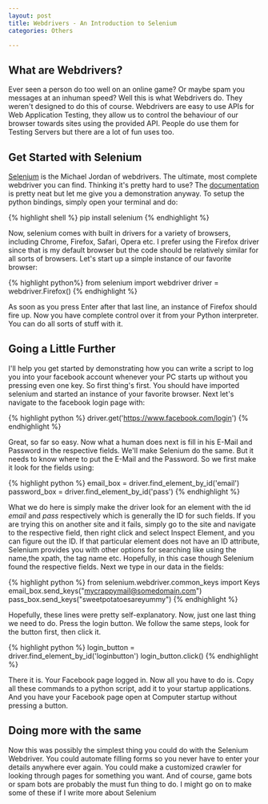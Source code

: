 ```yaml
---
layout: post
title: Webdrivers - An Introduction to Selenium
categories: Others

---
```


## What are Webdrivers?

Ever seen a person do too well on an online game? Or maybe spam you messages at an inhuman speed? Well this is what Webdrivers do. They weren't designed to do this of course. Webdrivers are easy to use APIs for Web Application Testing, they allow us to control the behaviour of our browser towards sites using the provided API. People do use them for Testing Servers but there are a lot of fun uses too.

## Get Started with Selenium

[Selenium](http://www.seleniumhq.org/projects/webdriver/) is the Michael Jordan of webdrivers. The ultimate, most complete webdriver you can find. Thinking it's pretty hard to use? The [documentation](http://selenium-python.readthedocs.io/) is pretty neat but let me give you a demonstration anyway. To setup the python bindings, simply open your terminal and do:

{% highlight shell %}
pip install selenium
{% endhighlight %}


Now, selenium comes with built in drivers for a variety of browsers, including Chrome, Firefox, Safari, Opera etc. I prefer using the Firefox driver since that is my default browser but the code should be relatively similar for all sorts of browsers. Let's start up a simple instance of our favorite browser:

{% highlight python%}
from selenium import webdriver
driver = webdriver.Firefox()
{% endhighlight %}


As soon as you press Enter after that last line, an instance of Firefox should fire up. Now you have complete control over it from your Python interpreter. You can do all sorts of stuff with it. 


## Going a Little Further

I'll help you get started by demonstrating how you can write a script to log you into your facebook account whenever your PC starts up without you pressing even one key. So first thing's first. You should have imported selenium and started an instance of your favorite browser. Next let's navigate to the facebook login page with:

{% highlight python %}
driver.get('https://www.facebook.com/login')
{% endhighlight %}


Great, so far so easy. Now what a human does next is fill in his E-Mail and Password in the respective fields. We'll make Selenium do the same. But it needs to know where to put the E-Mail and the Password. So we first make it look for the fields using:

{% highlight python %}
email_box = driver.find_element_by_id('email')
password_box = driver.find_element_by_id('pass')
{% endhighlight %}

What we do here is simply make the driver look for an element with the id *email* and *pass* respectively which is generally the ID for such fields. If you are trying this on another site and it fails, simply go to the site and navigate to the respective field, then right click and select Inspect Element, and you can figure out the ID. If that particular element does not have an ID attribute, Selenium provides you with other options for searching like using the name,the xpath, the tag name etc. Hopefully, in this case though Selenium found the respective fields. Next we type in our data in the fields:

{% highlight python %}
from selenium.webdriver.common_keys import Keys
email_box.send_keys("mycrappymail@somedomain.com")
pass_box.send_keys("sweetpotatoesareyummy")
{% endhighlight %}

Hopefully, these lines were pretty self-explanatory. Now, just one last thing we need to do. Press the login button. We follow the same steps, look for the button first, then click it.

{% highlight python %}
login_button  = driver.find_element_by_id('loginbutton')
login_button.click()
{% endhighlight %}


There it is. Your Facebook page logged in. Now all you have to do is. Copy all these commands to a python script, add it to your startup applications. And you have your Facebook page open at Computer startup without pressing a button.

## Doing more with the same

Now this was possibly the simplest thing you could do with the Selenium Webdriver. You could automate filling forms so you never have to enter your details anywhere ever again. You could make a customized crawler for looking through pages for something you want. And of course, game bots or spam bots are probably the must fun thing to do. I might go on to make some of these if I write more about Selenium